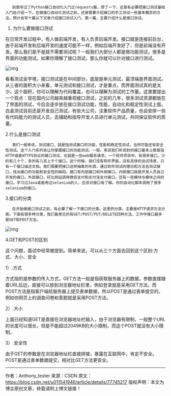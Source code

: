        前面写过了Python接口自动化入门之requests篇，想了一下，还是有必要把接口测试基础入门给介绍一下。在做接口自动化测试之前，还是需要介绍接口的手工测试一些基本概念的方法。预计会写十篇以下文章介绍接口测试入门，第一篇，主要介绍什么是接口测试。

1. 为什么要做接口测试

在日常开发过程中，有人做前端开发，有人负责后端开发。接口就是连接前后台，由于前端开发和后端开发的速度可能不一样，例如后端开发好了，但是前端没有开发。那么我们是不是就不需要测试呢？一般我们大部分人都是做功能测试，很多是界面的功能测试。如果你理解了接口测试，那么你就可以针对接口进行测试。

![img](https://img-blog.csdn.net/20170831131919696?watermark/2/text/aHR0cDovL2Jsb2cuY3Nkbi5uZXQvdTAxMTU0MTk0Ng==/font/5a6L5L2T/fontsize/400/fill/I0JBQkFCMA==/dissolve/70/gravity/Center)


看看测试金字塔，接口测试是在中间部分，底层是单元测试，最顶端是界面测试。从三者的面积大小来看，单元测试和接口测试，才是重点，而界面测试真的是太少。这个面积，你可以理解为代码覆盖，也可以理解为测试的工作量。这里要提出一个观点：现在国内公司越来越重视接口测试，之前的几年，很多测试资源都放在了界面的测试，今后会逐步放在接口测试功能，性能，自动化和稳定性测试上面。白盒测试目前还是开发自己测试，有些大公司，注重软件产品质量，也会安排一些有代码能力的测试人员，去辅助和指导开发人员进行单元测试，共同保证软件的质量。

2.什么是接口测试

       我们一般来说，测试接口，就是指测试接口的功能，性能和稳定性测试，当然可能还有安全性测试。这个入门系列会让你掌握接口的功能测试。一般，来说我们听说到的接口基本上都是指HTTP或者HTTPS协议的接口测试，也就是一些web服务请求。一个软件项目中，有很多接口，少的有几十个，多的有几百上千个接口。这个时候，我们没有软件界面，没有具体的测试场景，只有一个接口描述文档。我们需要把接口这样抽象的东西，通过软件测试的理论和方法去测试接口，找出接口的功能和安全性的缺陷。接口有内部接口和外部接口。内部接口就是开发人员自己开发的接口。外部接口，好比网站调用微信支付和支付宝支付接口。还有一些模块与模块之间的接口。学习过Java或者用过selenium的人，应该对接口有了解。你的自动化脚本调用了很多selenium的接口。

3.接口的分类

       在开始做接口测试之前，有必要了解一下接口的分类。这里的分类，主要是HTTP请求方法分类。下面有很多种分类，我们最常见的有GET/POST/PUT/DELETE四种方法，工作中接口最多是GET和POST方法。
![img](https://img-blog.csdn.net/20170831131653293?watermark/2/text/aHR0cDovL2Jsb2cuY3Nkbi5uZXQvdTAxMTU0MTk0Ng==/font/5a6L5L2T/fontsize/400/fill/I0JBQkFCMA==/dissolve/70/gravity/Center)


4.GET和POST的区别

这个问题，面试中经常被提到。简单来说，可以从三个方面去回到这个区别:方式、大小、安全

1）.方式

方式指的是参数的传入方式，GET方法一般是指获取服务器上的数据，参数直接跟着URL后边，直接可以放到浏览器地址栏里，例如登录就是采用GET方法。而POST方法是指客户端给服务器上提交表单数据，所以POST是通过表单提交的，例如你网页上的调查问卷和答题就是采用POST方法。

2）.大小

上面已经知道GET是直接在浏览器地址栏输入，由于浏览器有限制，一般整个URL的长度可以很长，但是不能超过2049KB的大小限制，而这个POST就没有大小限制。

3）.安全性

由于GET的参数是在浏览器地址栏直接拼接，暴露在互联网中，肯定不安全。POST是通过表单数据提交，相对比GET方法更安全。

---------------------
作者：Anthony_tester 
来源：CSDN 
原文：https://blog.csdn.net/u011541946/article/details/77745217 
版权声明：本文为博主原创文章，转载请附上博文链接！